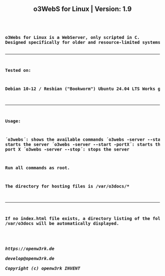 <header><h2>o3WebS for Linux | Version: 1.9</h2></header>
<h4><pre> 
o3Webs for Linux is a WebServer, only scripted in C.
Designed specifically for older and resource-limited systems.

--------------------------------------------------

Tested on:

Debian 10-12 / Resbian ("Bookworm")
Ubuntu 24.04 LTS
Works great.

--------------------------------------------------

Usage: 

´o3webs´: shows the available commands 
´o3webs -server --start´: starts the server
´o3webs -server --start -portX´: starts the server on port X
´o3webs -server --stop´: stops the server

Run all commands as root.

The directory for hosting files is <strong>/var/o3docs/*</strong>

--------------------------------------------------

If no index.html file exists, a directory listing of the folder <strong>/var/o3docs</strong> will be automatically displayed.

<h5>
https://openw3rk.de <br>
develop@openw3rk.de <br>
Copyright (c) openw3rk INVENT
</h5>

</pre></h4>
